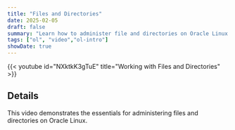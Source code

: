 ```yaml
---
title: "Files and Directories"
date: 2025-02-05
draft: false
summary: "Learn how to administer file and directories on Oracle Linux."
tags: ["ol", "video","ol-intro"]
showDate: true
---
```


{{< youtube id="NXktkK3gTuE" title="Working with Files and Directories" >}}

## Details

This video demonstrates the essentials for administering files and directories on Oracle Linux.

